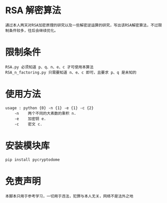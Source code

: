 # RSA 解密算法
    通过本人两天对RSA加密原理的研究以及一些解密逆运算的研究，写出该RSA解密算法，不过限制条件较多，往后会继续优化。
# 限制条件
    RSA.py 必须知道 p、q、n、e、c 才可使用本算法
    RSA_n_factoring.py 只需要知道 n、e、c 即可，且要求 p、q 是未知的
# 使用方法
    usage : python {0} -n {1} -e {1} -c {2}
        -n    两个不同的大素数的乘积 n.
        -e    加密钥 e.
        -c    密文 c.
# 安装模块库
    pip install pycryptodome
# 免责声明
    本脚本只用于参考学习，一切用于违法，犯罪与本人无关，网络不是法外之地
